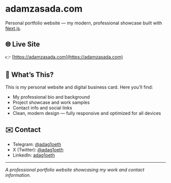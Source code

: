 # adamzasada.com

Personal portfolio website — my modern, professional showcase built with [Next.js](https://nextjs.org/).

## 🌐 Live Site

👉 [https://adamzasada.com](https://adamzasada.com)

## 📖 What’s This?

This is my personal website and digital business card. Here you’ll find:

- My professional bio and background
- Project showcase and work samples
- Contact info and social links
- Clean, modern design — fully responsive and optimized for all devices

## ✉️ Contact

- Telegram: [@adag1oeth](https://t.me/adag1oeth)
- X (Twitter): [@adag1oeth](https://x.com/adag1oeth)
- LinkedIn: [adag1oeth](https://linkedin.com/in/adag1oeth)

---

_A professional portfolio website showcasing my work and contact information._
